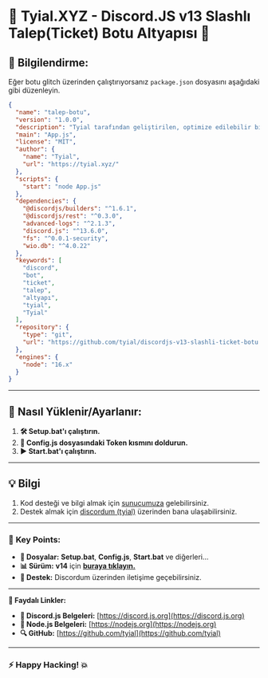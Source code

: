 # 🎉 **Tyial.XYZ - Discord.JS v13 Slashlı Talep(Ticket) Botu Altyapısı** 🚀

## 📢 Bilgilendirme:

Eğer botu glitch üzerinden çalıştırıyorsanız `package.json` dosyasını aşağıdaki gibi düzenleyin.

```json
{
  "name": "talep-botu",
  "version": "1.0.0",
  "description": "Tyial tarafından geliştirilen, optimize edilebilir bir Discord slash komutlarıyla çalışan talep botu altyapısı.",
  "main": "App.js",
  "license": "MIT",
  "author": {
    "name": "Tyial",
    "url": "https://tyial.xyz/"
  },
  "scripts": {
    "start": "node App.js"
  },
  "dependencies": {
    "@discordjs/builders": "^1.6.1",
    "@discordjs/rest": "^0.3.0",
    "advanced-logs": "^2.1.3",
    "discord.js": "^13.6.0",
    "fs": "^0.0.1-security",
    "wio.db": "^4.0.22"
  },
  "keywords": [
    "discord",
    "bot",
    "ticket",
    "talep",
    "altyapı",
    "tyial",
    "Tyial"
  ],
  "repository": {
    "type": "git",
    "url": "https://github.com/tyial/discordjs-v13-slashli-ticket-botu.git"
  },
  "engines": {
    "node": "16.x"
  }
}
```

---

## 🚀 **Nasıl Yüklenir/Ayarlanır:**

1. **🛠️ Setup.bat'ı çalıştırın.**
2. **📝 Config.js dosyasındaki Token kısmını doldurun.**
3. **▶️ Start.bat'ı çalıştırın.**

---

## 💡 **Bilgi**

1. Kod desteği ve bilgi almak için [sunucumuza](https://discord.gg/lunatix) gelebilirsiniz.
2. Destek almak için [discordum (tyial)](https://discord.com/users/852868839691517972) üzerinden bana ulaşabilirsiniz.

---

### 🌟 **Key Points**:

- **📂 Dosyalar:** **Setup.bat**, **Config.js**, **Start.bat** ve diğerleri...
- **📊 Sürüm:** **v14** için [**buraya tıklayın.**](https://github.com/tyial/discordjs-v14-slashli-ticket-botu)
- **💬 Destek:** Discordum üzerinden iletişime geçebilirsiniz.

---

**🔗 Faydalı Linkler:**

- **📘 Discord.js Belgeleri:** [https://discord.js.org](https://discord.js.org)
- **📕 Node.js Belgeleri:** [https://nodejs.org](https://nodejs.org)
- **🔍 GitHub:** [https://github.com/tyial](https://github.com/tyial)

---

### **⚡ Happy Hacking! 💥**